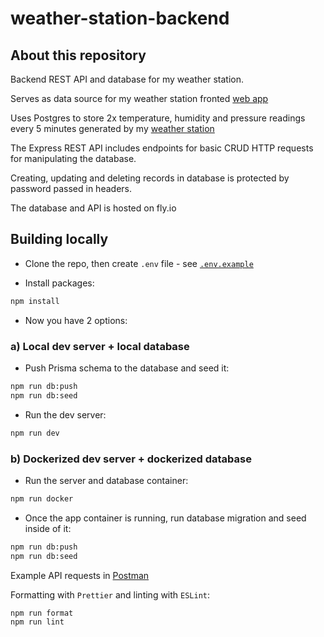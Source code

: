 # weather-station-backend

## About this repository

Backend REST API and database for my weather station.

Serves as data source for my weather station fronted [web app](https://github.com/Bladesheng/weather-station-frontend)

Uses Postgres to store 2x temperature, humidity and pressure readings every 5 minutes generated by my [weather station](https://github.com/Bladesheng/weather-station-V1)

The Express REST API includes endpoints for basic CRUD HTTP requests for manipulating the database.

Creating, updating and deleting records in database is protected by password passed in headers.

The database and API is hosted on fly.io

## Building locally

- Clone the repo, then create `.env` file - see [`.env.example`](https://github.com/Bladesheng/weather-station-backend/blob/main/.env.example)

- Install packages:

```sh
npm install
```

- Now you have 2 options:

### a) Local dev server + local database

- Push Prisma schema to the database and seed it:

```sh
npm run db:push
npm run db:seed
```

- Run the dev server:

```sh
npm run dev
```

### b) Dockerized dev server + dockerized database

- Run the server and database container:

```sh
npm run docker
```

- Once the app container is running, run database migration and seed inside of it:

```sh
npm run db:push
npm run db:seed
```

Example API requests in [Postman](https://www.postman.com/telecoms-operator-36486599/workspace/weather-station/request/24296961-8ced04cb-946c-4b14-909f-a094c9b36d4f)

Formatting with `Prettier` and linting with `ESLint`:

```sh
npm run format
npm run lint
```
